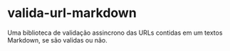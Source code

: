 # valida-url-markdown

Uma biblioteca de validação assincrono das URLs contidas em um textos Markdown, se são validas ou não. 
